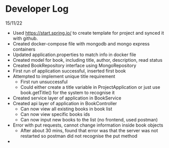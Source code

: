 # Developer Log

15/11/22
* Used https://start.spring.io/ to create template for project and synced it with github. 
* Created docker-compose file with mongodb and mongo express containers
* Updated application.properties to match info in docker file
* Created model for book, including title, author, description, read status
* Created BookRepository interface using MongoRepository
* First run of application successful, inserted first book
* Attempted to implement unique title requirement 
  * First run unsuccessful 
  * Could either create a title variable in ProjectApplication or just use book.getTitle() for the system to recognise it
* Created service layer of application in BookService
* Created api layer of application in BookController
  * Can now view all existing books in book list
  * Can now view specific books ids
  * Can now input new books to the list (no frontend, used postman)
* Error with put requests, cannot change information inside book objects
  * After about 30 mins, found that error was that the server was not restarted so postman did not recognise the put method
* 